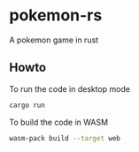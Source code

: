 # pokemon-rs
A pokemon game in rust

## Howto

To run the code in desktop mode
```sh
cargo run
```

To build the code in WASM
```sh
wasm-pack build --target web
```